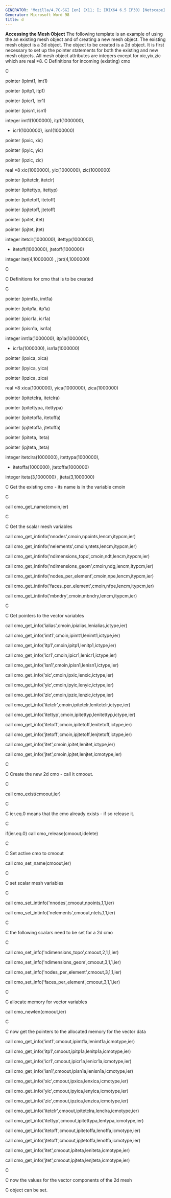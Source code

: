 ```yaml
---
GENERATOR: 'Mozilla/4.7C-SGI [en] (X11; I; IRIX64 6.5 IP30) [Netscape]'
Generator: Microsoft Word 98
title: d
---
```


**Accessing the Mesh Object**
The following template is an example of using the an existing mesh
object and of creating a new mesh object. The existing mesh object is a
3d object. The object to be created is a 2d object. It is first
necessary to set up the pointer statements for both the existing and new
mesh objects. All mesh object attributes are integers except for
xic,yix,zic which are real
*8.
C Definitions for incoming (existing) cmo

C

pointer (ipimt1, imt1)

pointer (ipitp1, itp1)

pointer (ipicr1, icr1)

pointer (ipisn1, isn1)

integer imt1(1000000), itp1(1000000),

* icr1(1000000), isn1(1000000)

pointer (ipxic, xic)

pointer (ipyic, yic)

pointer (ipzic, zic)

real
*8 xic(1000000), yic(1000000), zic(1000000)

pointer (ipitetclr, itetclr)

pointer (ipitettyp, itettyp)

pointer (ipitetoff, itetoff)

pointer (ipjtetoff, jtetoff)

pointer (ipitet, itet)

pointer (ipjtet, jtet)

integer itetclr(1000000), itettyp(1000000),

* itetoff(1000000), jtetoff(1000000)

integer itet(4,1000000) , jtet(4,1000000)

C

C Definitions for cmo that is to be created

C

pointer (ipimt1a, imt1a)

pointer (ipitp1a, itp1a)

pointer (ipicr1a, icr1a)

pointer (ipisn1a, isn1a)

integer imt1a(1000000), itp1a(1000000),

* icr1a(1000000), isn1a(1000000)

pointer (ipxica, xica)

pointer (ipyica, yica)

pointer (ipzica, zica)

real
*8 xica(1000000), yica(1000000), zica(1000000)

pointer (ipitetclra, itetclra)

pointer (ipitettypa, itettypa)

pointer (ipitetoffa, itetoffa)

pointer (ipjtetoffa, jtetoffa)

pointer (ipiteta, iteta)

pointer (ipjteta, jteta)

integer itetclra(1000000), itettypa(1000000),

* itetoffa(1000000), jtetoffa(1000000)

integer iteta(3,1000000) , jteta(3,1000000)

C Get the existing cmo - its name is in the variable cmoin

C

call cmo\_get\_name(cmoin,ier)

C

C Get the scalar mesh variables

call cmo\_get\_intinfo('nnodes',cmoin,npoints,lencm,itypcm,ier)

call cmo\_get\_intinfo('nelements',cmoin,ntets,lencm,itypcm,ier)

call cmo\_get\_intinfo('ndimensions\_topo',cmoin,ndt,lencm,itypcm,ier)

call cmo\_get\_intinfo('ndimensions\_geom',cmoin,ndg,lencm,itypcm,ier)

call
cmo\_get\_intinfo('nodes\_per\_element',cmoin,npe,lencm,itypcm,ier)

call
cmo\_get\_intinfo('faces\_per\_element',cmoin,nfpe,lencm,itypcm,ier)

call cmo\_get\_intinfo('mbndry',cmoin,mbndry,lencm,itypcm,ier)

C

C Get pointers to the vector variables

call cmo\_get\_info('ialias',cmoin,ipialias,lenialias,ictype,ier)

call cmo\_get\_info('imt1',cmoin,ipimt1,lenimt1,ictype,ier)

call cmo\_get\_info('itp1',cmoin,ipitp1,lenitp1,ictype,ier)

call cmo\_get\_info('icr1',cmoin,ipicr1,lenicr1,ictype,ier)

call cmo\_get\_info('isn1',cmoin,ipisn1,lenisn1,ictype,ier)

call cmo\_get\_info('xic',cmoin,ipxic,lenxic,ictype,ier)

call cmo\_get\_info('yic',cmoin,ipyic,lenyic,ictype,ier)

call cmo\_get\_info('zic',cmoin,ipzic,lenzic,ictype,ier)

call cmo\_get\_info('itetclr',cmoin,ipitetclr,lenitetclr,ictype,ier)

call cmo\_get\_info('itettyp',cmoin,ipitettyp,lenitettyp,ictype,ier)

call cmo\_get\_info('itetoff',cmoin,ipitetoff,lenitetoff,ictype,ier)

call cmo\_get\_info('jtetoff',cmoin,ipjtetoff,lenjtetoff,ictype,ier)

call cmo\_get\_info('itet',cmoin,ipitet,lenitet,ictype,ier)

call cmo\_get\_info('jtet',cmoin,ipjtet,lenjtet,icmotype,ier)

C

C Create the new 2d cmo - call it cmoout.

C

call cmo\_exist(cmoout,ier)

C

C ier.eq.0 means that the cmo already exists - if so release it.

C

if(ier.eq.0) call cmo\_release(cmoout,idelete)

C

C Set active cmo to cmoout

call cmo\_set\_name(cmoout,ier)

C

C set scalar mesh variables

C

call cmo\_set\_intinfo('nnodes',cmoout,npoints,1,1,ier)

call cmo\_set\_intinfo('nelements',cmoout,ntets,1,1,ier)

C

C the following scalars need to be set for a 2d cmo

C

call cmo\_set\_info('ndimensions\_topo',cmoout,2,1,1,ier)

call cmo\_set\_info('ndimensions\_geom',cmoout,3,1,1,ier)

call cmo\_set\_info('nodes\_per\_element',cmoout,3,1,1,ier)

call cmo\_set\_info('faces\_per\_element',cmoout,3,1,1,ier)

C

C allocate memory for vector variables

call cmo\_newlen(cmoout,ier)

C

C now get the pointers to the allocated memory for the vector data

call cmo\_get\_info('imt1',cmoout,ipimt1a,lenimt1a,icmotype,ier)

call cmo\_get\_info('itp1',cmoout,ipitp1a,lenitp1a,icmotype,ier)

call cmo\_get\_info('icr1',cmoout,ipicr1a,lenicr1a,icmotype,ier)

call cmo\_get\_info('isn1',cmoout,ipisn1a,lenisn1a,icmotype,ier)

call cmo\_get\_info('xic',cmoout,ipxica,lenxica,icmotype,ier)

call cmo\_get\_info('yic',cmoout,ipyica,lenyica,icmotype,ier)

call cmo\_get\_info('zic',cmoout,ipzica,lenzica,icmotype,ier)

call cmo\_get\_info('itetclr',cmoout,ipitetclra,lenclra,icmotype,ier)

call cmo\_get\_info('itettyp',cmoout,ipitettypa,lentypa,icmotype,ier)

call cmo\_get\_info('itetoff',cmoout,ipitetoffa,lenoffa,icmotype,ier)

call cmo\_get\_info('jtetoff',cmoout,ipjtetoffa,lenoffa,icmotype,ier)

call cmo\_get\_info('itet',cmoout,ipiteta,leniteta,icmotype,ier)

call cmo\_get\_info('jtet',cmoout,ipjteta,lenjteta,icmotype,ier)

C

C now the values for the vector components of the 2d mesh

C object can be set.
